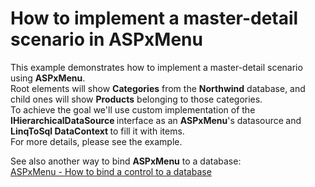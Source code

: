 # How to implement a master-detail scenario in ASPxMenu


<p>This example demonstrates how to implement a master-detail scenario using <strong>ASPxMenu</strong>.<br />
Root elements will show <strong>Categories</strong> from the <strong>Northwind</strong> database, and child ones will show <strong>Products</strong> belonging to those categories.<br />
To achieve the goal we'll use custom implementation of the <strong>IHierarchicalDataSource </strong>interface as an <strong>ASPxMenu</strong>'s datasource<strong> </strong>and <strong>LinqToSql</strong><strong> </strong><strong>DataContext </strong>to fill it with items.<br />
For more details, please see the example.</p><p>See also another way to bind <strong>ASPxMenu</strong> to a database:<br />
<a href="https://www.devexpress.com/Support/Center/p/E49">ASPxMenu - How to bind a control to a database</a><u><br />
</u></p>

<br/>


